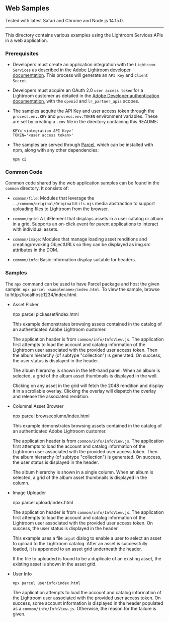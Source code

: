 ## Web Samples

Tested with latest Safari and Chrome and Node.js 14.15.0.

---

This directory contains various examples using the Lightroom Services APIs in a web application.

### Prerequisites

* Developers must create an application integration with the `Lightroom Services` as described in the [Adobe Lightroom developer documentation](https://www.adobe.io/apis/creativecloud/lightroom.html). This process will generate an `API Key` and `Client Secret`.

* Developers must acquire an OAuth 2.0 `user access token` for a Lightroom customer as detailed in the [Adobe Developer authentication documentation](https://www.adobe.io/authentication/auth-methods.html#!AdobeDocs/adobeio-auth/master/OAuth/OAuth.md), with the `openid` and `lr_partner_apis` scopes.

* The samples acquire the API Key and user access token through the
`process.env.KEY` and `process.env.TOKEN` environment variables.
These are set by creating a `.env` file in the directory containing
this README:

      KEY='<integration API Key>'
      TOKEN='<user access token>'

* The samples are served through [Parcel](https://parceljs.org), which can be installed with npm, along with any other dependencies:

      npm ci

### Common Code

Common code shared by the web application samples can be found in the `common` directory. It consists of:

* `common/file`: Modules that leverage the `../common/original/OriginalUtils.mjs` media abstraction to support uploading files to Lightroom from the browser.

* `common/grid`: A LitElement that displays assets in a user catalog or album in a grid. Supports an on-click event for parent applications to interact with individual assets.

* `common/image`: Modules that manage loading asset renditions and creating/revoking ObjectURLs so they can be displayed as img.src attributes in the DOM.

* `common/info`: Basic information display suitable for headers.

### Samples

The `npx` command can be used to have Parcel package and host the given sample: `npx parcel <samplename>/index.html`. To view the sample, browse to http://localhost:1234/index.html.

* Asset Picker

    npx parcel pickasset/index.html

    This example demonstrates browsing assets contained in the catalog of an authenticated Adobe Lightroom customer.

    The application header is from `common/info/InfoView.js`. The application first attempts to load the account and catalog information of the Lightroom user associated with the provided user access token. Then the album hierarchy (of subtype "collection") is generated. On success, the user status is displayed in the header.

    The album hierarchy is shown in the left-hand panel. When an album is selected, a grid of the album asset thumbnails is displayed in the well.
    
    Clicking on any asset in the grid will fetch the 2048 rendition and display it in a scrollable overlay. Clicking the overlay will dispatch the overlay and release the associated rendition.

* Columnal Asset Browser

    npx parcel browsecolumn/index.html

    This example demonstrates browsing assets contained in the catalog of an authenticated Adobe Lightroom customer.

    The application header is from `common/info/InfoView.js`. The application first attempts to load the account and catalog information of the Lightroom user associated with the provided user access token. Then the album hierarchy (of subtype "collection") is generated. On success, the user status is displayed in the header.

    The album hierarchy is shown in a single column. When an album is selected, a grid of the album asset thumbnails is displayed in the column.

* Image Uploader

    npx parcel upload/index.html

    The application header is from `common/info/InfoView.js`. The application first attempts to load the account and catalog information of the Lightroom user associated with the provided user access token. On success, the user status is displayed in the header.

    This example uses a file `input` dialog to enable a user to select an asset to upload to the Lightroom catalog. After an asset is successfully loaded, it is appended to an asset grid underneath the header.

    If the file to uploaded is found to be a duplicate of an existing asset, the existing asset is shown in the asset grid.

* User Info

      npx parcel userinfo/index.html

    The application attempts to load the account and catalog information of the Lightroom user associated with the provided user access token. On success, some account information is displayed in the header populated as a `common/info/InfoView.js`. Otherwise, the reason for the failure is given.
